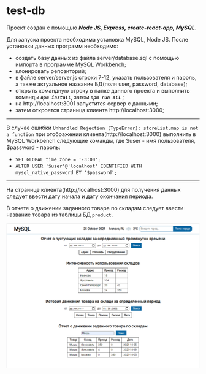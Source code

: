 # test-db
Проект создан с помощью _**Node JS, Express, create-react-app, MySQL**_.

Для запуска проекта необходима установка MySQL, Node JS.
После установки данных программ необходимо: 
- создать базу данных из файла server/database.sql c помощью импорта в программе MySQL Workbench;
- клонировать репозиторий;
- в файле server/server.js строки 7-12, указать пользователя и пароль, а также актуальное название БД(поля user, password, database);
- открыть командную строку в папке данного проекта 
и выполнить команды _**`npm install`**_, затем _**`npm run all`**_ ;
- на http://localhost:3001 запустится сервер с данными;
- затем откроется страница клиента http://localhost:3000;
---
В случае ошибки `Unhandled Rejection (TypeError): storeList.map is not a function` при отображении клиента(http://localhost:3000) выполнить в MySQL Workbench следующие команды, где $user - имя пользователя, $password - пароль: 
- `SET GLOBAL time_zone = '-3:00';`
- `ALTER USER '$user'@'localhost' IDENTIFIED WITH mysql_native_password BY '$password';`

---
На странице клиента(http://localhost:3000) для получения данных следует ввести дату начала и дату окончания периода.

В отчете о движении заданного товара по складам следует ввести название товара из таблицы БД `product`.

![](demo.PNG) 
